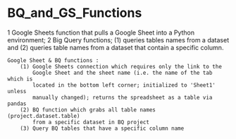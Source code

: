 # BQ_and_GS_Functions
1 Google Sheets function that pulls a Google Sheet into a Python environment; 2 Big Query functions; (1) queries tables names from a dataset and (2) queries table names from a dataset that contain a specific column.

    Google Sheet & BQ functions :
        (1) Google Sheets connection which requires only the link to the
            Google Sheet and the sheet name (i.e. the name of the tab which is
            located in the bottom left corner; initialized to 'Sheet1' unless
            manually changed); returns the spreadsheet as a table via pandas
        (2) BQ function which grabs all table names (project.dataset.table) 
            from a specific dataset in BQ project
        (3) Query BQ tables that have a specific column name
